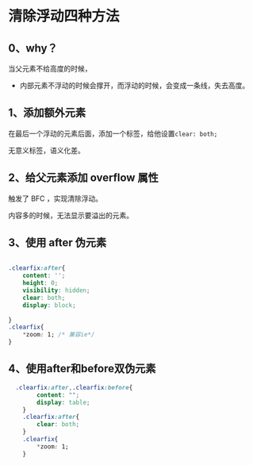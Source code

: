 # 清除浮动四种方法

## 0、why？

当父元素不给高度的时候，

- 内部元素不浮动的时候会撑开，而浮动的时候，会变成一条线，失去高度。

## 1、添加额外元素

在最后一个浮动的元素后面，添加一个标签，给他设置`clear: both;`

无意义标签，语义化差。

## 2、给父元素添加 overflow 属性

触发了 BFC ，实现清除浮动。

内容多的时候，无法显示要溢出的元素。

## 3、使用 after 伪元素

```css

.clearfix:after{
 	content: '';
    height: 0;
    visibility: hidden;
    clear: both;
    display: block;
    
}
.clearfix{
    *zoom: 1; /* 兼容ie*/
}
```



## 4、使用after和before双伪元素

```css
  .clearfix:after,.clearfix:before{
        content: "";
        display: table;
    }
    .clearfix:after{
        clear: both;
    }
    .clearfix{
        *zoom: 1;
    }
```

